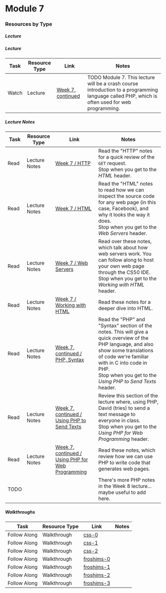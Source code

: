 # Module 7

### Resources by Type

##### Lecture

##### Lecture 
Task | Resource Type | Link | Notes
-----|------|------|------
Watch | Lecture | <a href="https://www.youtube.com/watch?v=h_zmq88Ae3k" target="_blank">Week 7, continued</a> | TODO Module 7. This lecture will be a crash course introduction to a programming language called PHP, which is often used for web programming. 

##### Lecture Notes
Task | Resource Type | Link | Notes
-----|------|------|------
Read | Lecture Notes | <a href="http://cdn.cs50.net/2015/fall/lectures/7/m/notes7m/notes7m.html#http" target="_blank">Week 7 / HTTP</a> | Read the "HTTP" notes for a quick review of the `GET` request.<br>Stop when you get to the *HTML* header.
Read | Lecture Notes | <a href="http://cdn.cs50.net/2015/fall/lectures/7/m/notes7m/notes7m.html#html" target="_blank">Week 7 / HTML</a> | Read the "HTML" notes to read how we can inspect the source code for any web page (in this case, Facebook), and why it looks the way it does.<br>Stop when you get to the *Web Servers* header.
Read | Lecture Notes | <a href="http://cdn.cs50.net/2015/fall/lectures/7/m/notes7m/notes7m.html#web_servers" target="_blank">Week 7 / Web Servers</a> | Read over these notes, which talk about how web servers work. You can follow along to host your own web page through the CS50 IDE.<br>Stop when you get to the *Working with HTML* header.
Read | Lecture Notes | <a href="http://cdn.cs50.net/2015/fall/lectures/7/m/notes7m/notes7m.html#working_with_html" target="_blank">Week 7 / Working with HTML</a> | Read these notes for a deeper dive into HTML. 
Read | Lecture Notes | <a href="http://cdn.cs50.net/2015/fall/lectures/7/w/notes7w/notes7w.html#php" target="_blank">Week 7, continued / PHP, Syntax | Read the "PHP" and "Syntax" section of the notes. This will give a quick overview of the PHP language, and also show some translations of code we're familiar with in C into code in PHP.<br>Stop when you get to the *Using PHP to Send Texts* header.
Read | Lecture Notes | <a href="http://cdn.cs50.net/2015/fall/lectures/7/w/notes7w/notes7w.html#using_php_to_send_texts" target="_blank">Week 7, continued / Using PHP to Send Texts</a> | Review this section of the lecture where, using PHP, David (tries) to send a text message to everyone in class.<br>Stop when you get to the *Using PHP for Web Programming* header.
Read | Lecture Notes | <a href="http://cdn.cs50.net/2015/fall/lectures/7/w/notes7w/notes7w.html#using_php_for_web_programming" target="_blank">Week 7, continued / Using PHP for Web Programming</a> | Read these notes, which review how we can use PHP to write code that generates web pages. 
TODO | | | There's more PHP notes in the Week 8 lecture... maybe useful to add here.


##### Walkthroughs
Task | Resource Type | Link | Notes
-----|------|------|------
Follow Along | Walkthrough | <a href="https://www.youtube.com/watch?v=TKZlfZDF8Y4&index=1&list=PLhQjrBD2T381f7IlC090UL9JN-PJfGoLd" target="_blank">css-0</a>
Follow Along | Walkthrough | <a href="https://www.youtube.com/watch?v=VwCSw2ts388&list=PLhQjrBD2T381f7IlC090UL9JN-PJfGoLd&index=2" target="_blank">css-1</a>
Follow Along | Walkthrough | <a href="https://www.youtube.com/watch?v=-7wiXVMh4XY&index=3&list=PLhQjrBD2T381f7IlC090UL9JN-PJfGoLd" target="_blank">css-2</a>
Follow Along | Walkthrough | <a href="https://www.youtube.com/watch?v=-C80Qik9OWw&list=PLhQjrBD2T381f7IlC090UL9JN-PJfGoLd&index=4" target="_blank">froshims-0</a>
Follow Along | Walkthrough | <a href="https://www.youtube.com/watch?v=blwsjq0lQb4&list=PLhQjrBD2T381f7IlC090UL9JN-PJfGoLd&index=5" target="_blank">froshims-1</a>
Follow Along | Walkthrough | <a href="https://www.youtube.com/watch?v=csboq6ZtqkI&index=6&list=PLhQjrBD2T381f7IlC090UL9JN-PJfGoLd" target="_blank">froshims-2</a>
Follow Along | Walkthrough | <a href="https://www.youtube.com/watch?v=mVs7EkALBuw&index=7&list=PLhQjrBD2T381f7IlC090UL9JN-PJfGoLd" target="_blank">froshims-3</a>
